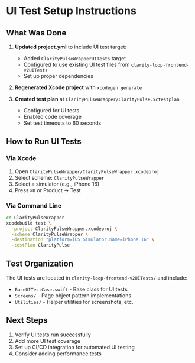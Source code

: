 # UI Test Setup Instructions

## What Was Done

1. **Updated project.yml** to include UI test target:
   - Added `ClarityPulseWrapperUITests` target
   - Configured to use existing UI test files from `clarity-loop-frontend-v2UITests`
   - Set up proper dependencies

2. **Regenerated Xcode project** with `xcodegen generate`

3. **Created test plan** at `ClarityPulseWrapper/ClarityPulse.xctestplan`
   - Configured for UI tests
   - Enabled code coverage
   - Set test timeouts to 60 seconds

## How to Run UI Tests

### Via Xcode
1. Open `ClarityPulseWrapper/ClarityPulseWrapper.xcodeproj`
2. Select scheme: `ClarityPulseWrapper`
3. Select a simulator (e.g., iPhone 16)
4. Press `⌘U` or Product → Test

### Via Command Line
```bash
cd ClarityPulseWrapper
xcodebuild test \
  -project ClarityPulseWrapper.xcodeproj \
  -scheme ClarityPulseWrapper \
  -destination "platform=iOS Simulator,name=iPhone 16" \
  -testPlan ClarityPulse
```

## Test Organization

The UI tests are located in `clarity-loop-frontend-v2UITests/` and include:
- `BaseUITestCase.swift` - Base class for UI tests
- `Screens/` - Page object pattern implementations
- `Utilities/` - Helper utilities for screenshots, etc.

## Next Steps

1. Verify UI tests run successfully
2. Add more UI test coverage
3. Set up CI/CD integration for automated UI testing
4. Consider adding performance tests